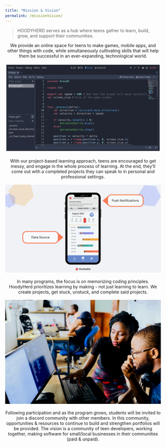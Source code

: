 ```yaml
---
title: "Mission & Vision"
permalink: /missionVision/
---
```



> HOODYHERD serves as a hub where teens gather to learn, build, grow, and support their communities.

<center>
We provide an online space for teens to make games, mobile apps, and other things with code, while simultaneously cultivating skills that will help them be successful in an ever-expanding, technological world. 
</center>

<br>


<center>
<img title="code screenshot" src="/assets/images/codeScreen.png">
</center>
<br>

<center>
With our project-based learning approach, teens are encouraged to get messy, and engage in the whole process of learning. At the end, they’ll come out with a completed projects they can speak to in personal and professional settings.
</center>
<br>

<center>
<img title="code screenshot" src="/assets/images/thunkableScreen.png">
</center>

<br>
<center>
In many programs, the focus is on memorizing coding principles. HoodyHerd prioritizes learning by making - not just learning to learn. We create projects, get stuck, unstuck, and complete said projects. 
</center>
<br>


<center>
<img title="collab screenshot" src="/assets/images/collab.jpg">
</center>

<br>
<center>
Following participation and as the program grows, students will be invited to join a discord community with other members. In this community, opportunities & resources to continue to build and strengthen portfolios will be provided. The vision is a community of teen developers, working together, making software for small/local businesses in their communities (paid & unpaid).
</center>
<br>


